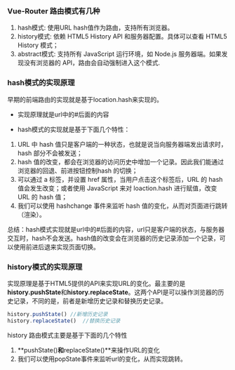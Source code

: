 ### Vue-Router 路由模式有几种
1. hash模式:  使用URL hash值作为路由，支持所有浏览器。
2. history模式: 依赖 HTML5 History API 和服务器配置。具体可以查看 HTML5 History 模式；
3. abstract模式: 支持所有 JavaScript 运行环境，如 Node.js 服务器端。如果发现没有浏览器的 API，路由会自动强制进入这个模式.

### hash模式的实现原理
早期的前端路由的实现就是基于location.hash来实现的。

+ 实现原理就是url中的#后面的内容

- hash模式的实现就是基于下面几个特性：
1. URL 中 hash 值只是客户端的一种状态，也就是说当向服务器端发出请求时，hash 部分不会被发送；
2. hash 值的改变，都会在浏览器的访问历史中增加一个记录。因此我们能通过浏览器的回退、前进按钮控制hash 的切换；
3. 可以通过 a 标签，并设置 href 属性，当用户点击这个标签后，URL 的 hash 值会发生改变；或者使用  JavaScript 来对 loaction.hash 进行赋值，改变 URL 的 hash 值；
4. 我们可以使用 hashchange 事件来监听 hash 值的变化，从而对页面进行跳转（渲染）。

总结：hash模式实现就是url中的#后面的内容，url只是客户端的状态，与服务器交互时，hash不会发送。hash值的改变会在浏览器的历史记录添加一个记录，可以使用前进后退来实现页面切换。

### history模式的实现原理
实现原理是基于HTML5提供的API来实现URL的变化。最主要的是**history.pushState**和**history.replaceState**。这两个API是可以操作浏览器的历史记录，不同的是，前者是新增历史记录和替换历史记录。
```js
history.pushState() //新增历史记录
history.replaceState()  //替换历史记录
```
history 路由模式主要是基于下面的几个特性
1. **pushState()**和**replaceState()**来操作URL的变化
2. 我们可以使用popState事件来监听url的变化，从而实现跳转。
